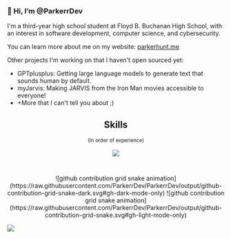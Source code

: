### 👋 Hi, I’m @ParkerrDev

I'm a third-year high school student at Floyd B. Buchanan High School, with an interest in software development, computer science, and cybersecurity.

You can learn more about me on my website: [parkerhunt.me](https://parkerhunt.me)

Other projects I'm working on that I haven't open sourced yet:
- GPTplusplus: Getting large language models to generate text that sounds human by default.
- myJarvis: Making JARVIS from the Iron Man movies accessible to everyone!
- +More that I can't tell you about ;)

<h2 align="center">Skills</h2>
<p align="center"><small>(In order of experience)</small></p>
<p align="center">
  <a href="https://skillicons.dev">
    <img src="https://skillicons.dev/icons?i=linux,vscode,neovim,python,nix,html,css,bash,rust,js" />
  </a>
</p>
<p href="https://discord.gg/parkerhunt.me" align="center">
    <img alt="" src="https://github-readme-stats.vercel.app/api?username=ParkerrDev&theme=blueberry&count_private=true&hide_border=true&line_height=20">
</p>
<p href="https://discord.gg/parkerhunt.me" align="center">
    <img alt="" src="https://github-readme-stats.vercel.app/api/top-langs/?username=ParkerrDev&layout=compact&theme=blueberry&count_private=true&hide_border=true">
</p>

<p align="center">
![github contribution grid snake animation](https://raw.githubusercontent.com/ParkerrDev/ParkerrDev/output/github-contribution-grid-snake-dark.svg#gh-dark-mode-only)
![github contribution grid snake animation](https://raw.githubusercontent.com/ParkerrDev/ParkerrDev/output/github-contribution-grid-snake.svg#gh-light-mode-only)

![](https://komarev.com/ghpvc/?username=ParkerrDev)
</p>
